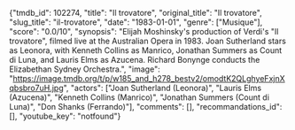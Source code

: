 {"tmdb_id": 102274, "title": "Il trovatore", "original_title": "Il trovatore", "slug_title": "il-trovatore", "date": "1983-01-01", "genre": ["Musique"], "score": "0.0/10", "synopsis": "Elijah Moshinsky's production of Verdi's \"Il trovatore\", filmed live at the Australian Opera in 1983. Joan Sutherland stars as Leonora, with Kenneth Collins as Manrico, Jonathan Summers as Count di Luna, and Lauris Elms as Azucena. Richard Bonynge conducts the Elizabethan Sydney Orchestra.", "image": "https://image.tmdb.org/t/p/w185_and_h278_bestv2/omodtK2QLghyeFxjnXqbsbro7uH.jpg", "actors": ["Joan Sutherland (Leonora)", "Lauris Elms (Azucena)", "Kenneth Collins (Manrico)", "Jonathan Summers (Count di Luna)", "Don Shanks (Ferrando)"], "comments": [], "recommandations_id": [], "youtube_key": "notfound"}